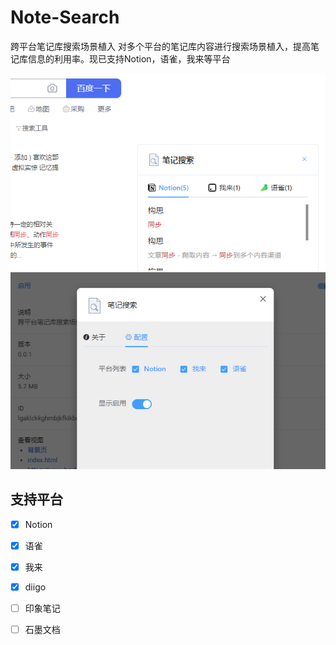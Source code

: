# Note-Search
跨平台笔记库搜索场景植入
对多个平台的笔记库内容进行搜索场景植入，提高笔记库信息的利用率。现已支持Notion，语雀，我来等平台

![](snapshots/search.png)
![](snapshots/setting.png)


## 支持平台

- [x] Notion
- [x] 语雀
- [x] 我来
- [x] diigo
- [ ] 印象笔记
- [ ] 石墨文档

